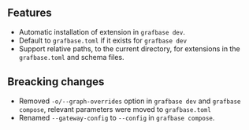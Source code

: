 ## Features

- Automatic installation of extension in `grafbase dev`.
- Default to `grafbase.toml` if it exists for `grafbase dev`
- Support relative paths, to the current directory, for extensions in the `grafbase.toml` and schema files.

## Breacking changes

- Removed `-o/--graph-overrides` option in `grafbase dev` and `grafbase compose`, relevant parameters were moved to `grafbase.toml`
- Renamed `--gateway-config` to `--config` in `grafbase compose`.
